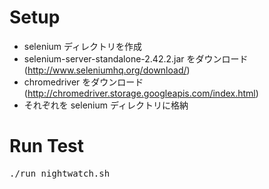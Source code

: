 # Setup
* selenium ディレクトリを作成
* selenium-server-standalone-2.42.2.jar をダウンロード(http://www.seleniumhq.org/download/)
* chromedriver をダウンロード(http://chromedriver.storage.googleapis.com/index.html)
* それぞれを selenium ディレクトリに格納

# Run Test
<pre>
./run_nightwatch.sh
</pre>


